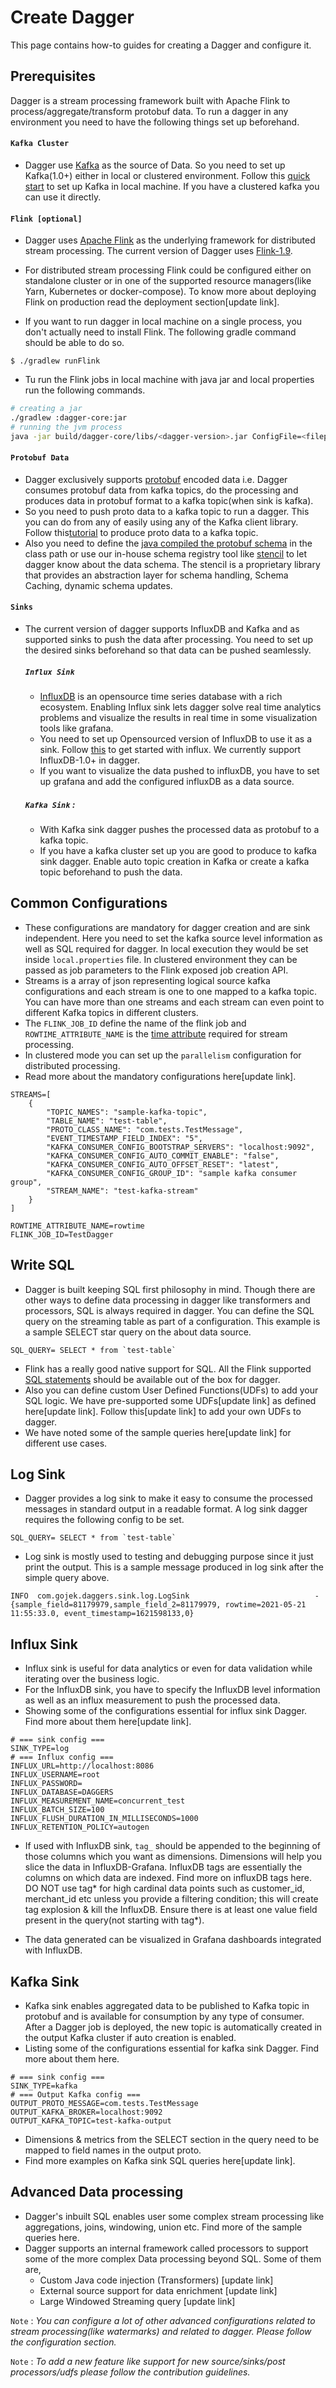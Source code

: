 # Create Dagger

This page contains how-to guides for creating a Dagger and configure it.

## Prerequisites

Dagger is a stream processing framework built with Apache Flink to process/aggregate/transform protobuf data. To run a dagger in any environment you need to have the following things set up beforehand.

#### `Kafka Cluster`

- Dagger use [Kafka](https://kafka.apache.org/) as the source of Data. So you need to set up Kafka(1.0+) either in local or clustered environment. Follow this [quick start](https://kafka.apache.org/quickstart) to set up Kafka in local machine. If you have a clustered kafka you can use it directly.

#### `Flink [optional]`

- Dagger uses [Apache Flink](https://flink.apache.org/) as the underlying framework for distributed stream processing. The current version of Dagger uses [Flink-1.9](https://ci.apache.org/projects/flink/flink-docs-release-1.9/).

- For distributed stream processing Flink could be configured either on standalone cluster or in one of the supported resource managers(like Yarn, Kubernetes or docker-compose). To know more about deploying Flink on production read the deployment section[update link].

- If you want to run dagger in local machine on a single process, you don't actually need to install Flink. The following gradle command should be able to do so.

```
$ ./gradlew runFlink
```

- Tu run the Flink jobs in local machine with java jar and local properties run the following commands.

```sh
# creating a jar
./gradlew :dagger-core:jar
# running the jvm process
java -jar build/dagger-core/libs/<dagger-version>.jar ConfigFile=<filepath>
```

#### `Protobuf Data`

- Dagger exclusively supports [protobuf](https://developers.google.com/protocol-buffers) encoded data i.e. Dagger consumes protobuf data from kafka topics, do the processing and produces data in protobuf format to a kafka topic(when sink is kafka).
- So you need to push proto data to a kafka topic to run a dagger. This you can do from any of easily using any of the Kafka client library. Follow this[tutorial](https://www.conduktor.io/how-to-produce-and-consume-protobuf-records-in-apache-kafka/) to produce proto data to a kafka topic.
- Also you need to define the [java compiled the protobuf schema](https://developers.google.com/protocol-buffers/docs/javatutorial) in the class path or use our in-house schema registry tool like [stencil](github.com/odpf/stencil) to let dagger know about the data schema. The stencil is a proprietary library that provides an abstraction layer for schema handling, Schema Caching, dynamic schema updates.

#### `Sinks`

- The current version of dagger supports InfluxDB and Kafka and as supported sinks to push the data after processing. You need to set up the desired sinks beforehand so that data can be pushed seamlessly.

  ##### `Influx Sink`

  - [InfluxDB](https://github.com/influxdata/influxdb) is an opensource time series database with a rich ecosystem. Enabling Influx sink lets dagger solve real time analytics problems and visualize the results in real time in some visualization tools like grafana.
  - You need to set up Opensourced version of InfluxDB to use it as a sink. Follow [this](https://docs.influxdata.com/influxdb/v1.8/introduction/install/) to get started with influx. We currently support InfluxDB-1.0+ in dagger.
  - If you want to visualize the data pushed to influxDB, you have to set up grafana and add the configured influxDB as a data source.

  ##### `Kafka Sink` :

  - With Kafka sink dagger pushes the processed data as protobuf to a kafka topic.
  - If you have a kafka cluster set up you are good to produce to kafka sink dagger. Enable auto topic creation in Kafka or create a kafka topic beforehand to push the data.

## Common Configurations

- These configurations are mandatory for dagger creation and are sink independent. Here you need to set the kafka source level information as well as SQL required for dagger. In local execution they would be set inside `local.properties` file. In clustered environment they can be passed as job parameters to the Flink exposed job creation API.
- Streams is a array of json representing logical source kafka configurations and each stream is one to one mapped to a kafka topic. You can have more than one streams and each stream can even point to different Kafka topics in different clusters.
- The `FLINK_JOB_ID` define the name of the flink job and `ROWTIME_ATTRIBUTE_NAME` is the [time attribute](https://ci.apache.org/projects/flink/flink-docs-release-1.13/docs/dev/table/concepts/time_attributes/) required for stream processing.
- In clustered mode you can set up the `parallelism` configuration for distributed processing.
- Read more about the mandatory configurations here[update link].

```properties
STREAMS=[
    {
        "TOPIC_NAMES": "sample-kafka-topic",
        "TABLE_NAME": "test-table",
        "PROTO_CLASS_NAME": "com.tests.TestMessage",
        "EVENT_TIMESTAMP_FIELD_INDEX": "5",
        "KAFKA_CONSUMER_CONFIG_BOOTSTRAP_SERVERS": "localhost:9092",
        "KAFKA_CONSUMER_CONFIG_AUTO_COMMIT_ENABLE": "false",
        "KAFKA_CONSUMER_CONFIG_AUTO_OFFSET_RESET": "latest",
        "KAFKA_CONSUMER_CONFIG_GROUP_ID": "sample kafka consumer group",
        "STREAM_NAME": "test-kafka-stream"
    }
]

ROWTIME_ATTRIBUTE_NAME=rowtime
FLINK_JOB_ID=TestDagger
```

## Write SQL

- Dagger is built keeping SQL first philosophy in mind. Though there are other ways to define data processing in dagger like transformers and processors, SQL is always required in dagger. You can define the SQL query on the streaming table as part of a configuration. This example is a sample SELECT star query on the about data source.

```properties
SQL_QUERY= SELECT * from `test-table`
```

- Flink has a really good native support for SQL. All the Flink supported [SQL statements](https://ci.apache.org/projects/flink/flink-docs-master/docs/dev/table/sql/overview/) should be available out of the box for dagger.
- Also you can define custom User Defined Functions(UDFs) to add your SQL logic. We have pre-supported some UDFs[update link] as defined here[update link]. Follow this[update link] to add your own UDFs to dagger.
- We have noted some of the sample queries here[update link] for different use cases.

## Log Sink

- Dagger provides a log sink to make it easy to consume the processed messages in standard output in a readable format. A log sink dagger requires the following config to be set.

```properties
SQL_QUERY= SELECT * from `test-table`
```

- Log sink is mostly used to testing and debugging purpose since it just print the output. This is a sample message produced in log sink after the simple query above.

```
INFO  com.gojek.daggers.sink.log.LogSink                            - {sample_field=81179979,sample_field_2=81179979, rowtime=2021-05-21 11:55:33.0, event_timestamp=1621598133,0}
```

## Influx Sink

- Influx sink is useful for data analytics or even for data validation while iterating over the business logic.
- For the InfluxDB sink, you have to specify the InfluxDB level information as well as an influx measurement to push the processed data.
- Showing some of the configurations essential for influx sink Dagger. Find more about them here[update link].

```properties
# === sink config ===
SINK_TYPE=log
# === Influx config ===
INFLUX_URL=http://localhost:8086
INFLUX_USERNAME=root
INFLUX_PASSWORD=
INFLUX_DATABASE=DAGGERS
INFLUX_MEASUREMENT_NAME=concurrent_test
INFLUX_BATCH_SIZE=100
INFLUX_FLUSH_DURATION_IN_MILLISECONDS=1000
INFLUX_RETENTION_POLICY=autogen
```

- If used with InfluxDB sink, `tag_` should be appended to the beginning of those columns which you want as dimensions. Dimensions will help you slice the data in InfluxDB-Grafana. InfluxDB tags are essentially the columns on which data are indexed. Find more on influxDB tags here. DO NOT use tag* for high cardinal data points such as customer_id, merchant_id etc unless you provide a filtering condition; this will create tag explosion & kill the InfluxDB. Ensure there is at least one value field present in the query(not starting with tag*).

- The data generated can be visualized in Grafana dashboards integrated with InfluxDB.

## Kafka Sink

- Kafka sink enables aggregated data to be published to Kafka topic in protobuf and is available for consumption by any type of consumer. After a Dagger job is deployed, the new topic is automatically created in the output Kafka cluster if auto creation is enabled.
- Listing some of the configurations essential for kafka sink Dagger. Find more about them here.

```properties
# === sink config ===
SINK_TYPE=kafka
# === Output Kafka config ===
OUTPUT_PROTO_MESSAGE=com.tests.TestMessage
OUTPUT_KAFKA_BROKER=localhost:9092
OUTPUT_KAFKA_TOPIC=test-kafka-output
```

- Dimensions & metrics from the SELECT section in the query need to be mapped to field names in the output proto.
- Find more examples on Kafka sink SQL queries here[update link].

## Advanced Data processing

- Dagger's inbuilt SQL enables user some complex stream processing like aggregations, joins, windowing, union etc. Find more of the sample queries here.
- Dagger supports an internal framework called processors to support some of the more complex Data processing beyond SQL. Some of them are,
  - Custom Java code injection (Transformers) [update link]
  - External source support for data enrichment [update link]
  - Large Windowed Streaming query [update link]

`Note` : _You can configure a lot of other advanced configurations related to stream processing(like watermarks) and related to dagger. Please follow the configuration section._

`Note` : _To add a new feature like support for new source/sinks/post processors/udfs please follow the contribution guidelines._
